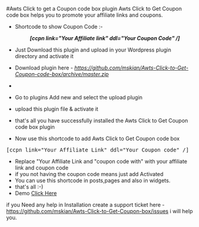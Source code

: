 #Awts Click to get a Coupon code box plugin
Awts Click to Get Coupon code box helps you to promote your affiliate links and coupons.

- Shortcode to show Coupon Code :- <i><center><b>[ccpn link="Your Affiliate link" ddl="Your Coupon Code" /]</b></center></i>

- Just Download this plugin and upload in your Wordpress plugin directory and activate it
- Download plugin here - <i><u>https://github.com/mskian/Awts-Click-to-Get-Coupon-code-box/archive/master.zip</i></u>
- 
- Go to plugins Add new and select the upload plugin
- upload this plugin file & activate it
- that's all you have successfully installed the Awts Click to Get Coupon code box plugin
- Now use this shortcode to add Awts Click to Get Coupon code box

<pre>[ccpn link="Your Affiliate Link" ddl="Your Coupon code" /]</pre>

- Replace "Your Affiliate Link and "coupon code with" with your affiliate link and coupon code
- if you not having the coupon code means just add Activated
- You can use this shortcode in posts,pages and also in widgets.
- that's all :-)
- Demo <a href="https://santhoshveer.com/test/">Click Here</a>

if you Need any help in Installation create a support ticket here - https://github.com/mskian/Awts-Click-to-Get-Coupon-box/issues i will help you.

